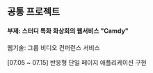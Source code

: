 ## 공통 프로젝트

#### 부제: 스터디 특화 화상회의 웹서비스 "Camdy"



웹기술: 그룹 비디오 컨퍼런스 서비스

[07.05 ~ 07.15] 반응형 단일 페이지 애플리케이션 구현
